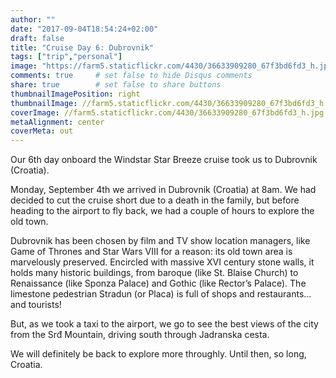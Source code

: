 ```yaml
---
author: ""
date: "2017-09-04T18:54:24+02:00"
draft: false
title: "Cruise Day 6: Dubrovnik"
tags: ["trip","personal"]
image: "https://farm5.staticflickr.com/4430/36633909280_67f3bd6fd3_h.jpg"
comments: true     # set false to hide Disqus comments
share: true        # set false to share buttons
thumbnailImagePosition: right
thumbnailImage: //farm5.staticflickr.com/4430/36633909280_67f3bd6fd3_h.jpg
coverImage: //farm5.staticflickr.com/4430/36633909280_67f3bd6fd3_h.jpg
metaAlignment: center
coverMeta: out
---
```


Our 6th day onboard the Windstar Star Breeze cruise took us to Dubrovnik (Croatia).

<!--more-->

Monday, September 4th we arrived in Dubrovnik (Croatia) at 8am. We had decided to cut the cruise short due to a death in the family, but before heading to the airport to fly back, we had a couple of hours to explore the old town.

Dubrovnik has been chosen by film and TV show location managers, like Game of Thrones and Star Wars VIII for a reason: its old town area is marvelously preserved. Encircled with massive XVI century stone walls, it holds many historic buildings, from baroque (like St. Blaise Church) to Renaissance (like Sponza Palace) and Gothic (like Rector’s Palace). The limestone pedestrian Stradun (or Placa) is full of shops and restaurants... and tourists!

But, as we took a taxi to the airport, we go to see the best views of the city from the Srđ Mountain, driving south through Jadranska cesta.

We will definitely be back to explore more throughly. Until then, so long, Croatia.

<div id="flickrembed"></div><div style="position:absolute; top:-70px; display:block; text-align:center; z-index:-1;"></div><script src='https://flickrembed.com/embed_v2.js.php?source=flickr&layout=responsive&input=www.flickr.com/photos/jcortell/albums/72157686234005343&sort=5&by=album&theme=default&scale=fill&limit=100&skin=default&autoplay=true'></script>